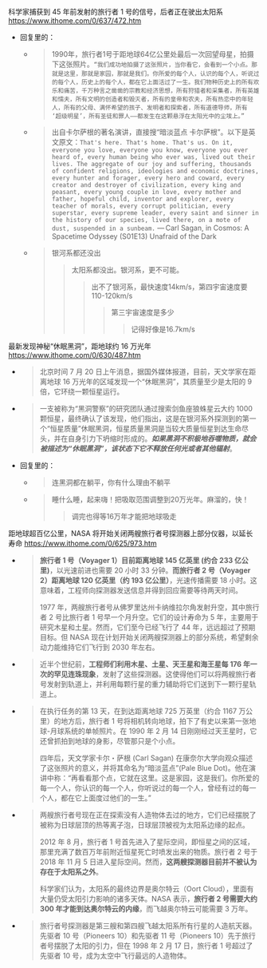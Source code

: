 
科学家捕获到 45 年前发射的旅行者 1 号的信号，后者正在驶出太阳系 https://www.ithome.com/0/637/472.htm
- 回复里的：
  * > 1990年，旅行者1号于距地球64亿公里处最后一次回望母星，拍摄下这张照片。`“我们成功地拍摄了这张照片，当你看它，会看到一个小点。那就是这里，那就是家园，那就是我们。你所爱的每个人，认识的每个人，听说过的每个人，历史上的每个人，都在它上面活过了一生。我们物种历史上的所有欢乐和痛苦，千万种言之凿凿的宗教和经济思想，所有狩猎者和采集者，所有英雄和懦夫，所有文明的创造者和毁灭者，所有的皇帝和农夫，所有热恋中的年轻人，所有的父母、满怀希望的孩子、发明者和探索者，所有道德导师，所有 ‘超级明星’，所有圣徒和罪人——都发生在这颗悬浮在太阳光中的尘埃上。”`
  * > 出自卡尔萨根的著名演讲，直接搜“暗淡蓝点 卡尔萨根”。以下是英文原文：`That's here. That's home. That's us. On it, everyone you love, everyone you know, everyone you ever heard of, every human being who ever was, lived out their lives. The aggregate of our joy and suffering, thousands of confident religions, ideologies and economic doctrines, every hunter and forager, every hero and coward, every creator and destroyer of civilization, every king and peasant, every young couple in love, every mother and father, hopeful child, inventor and explorer, every teacher of morals, every corrupt politician, every superstar, every supreme leader, every saint and sinner in the history of our species, lived there, on a mote of dust, suspended in a sunbeam.` — Carl Sagan, in Cosmos: A Spacetime Odyssey (S01E13) Unafraid of the Dark
  * > 银河系都还没出
    >> 太阳系都没出。银河系，更不可能。
    >>> 出不了银河系，最快速度14km/s，第四宇宙速度要110-120km/s
    >>>> 第三宇宙速度是多少
    >>>>> 记得好像是16.7km/s

最新发现神秘“休眠黑洞”，距地球约 16 万光年 https://www.ithome.com/0/630/487.htm
- > 北京时间 7 月 20 日上午消息，据国外媒体报道，目前，天文学家在距离地球 16 万光年的区域发现一个“休眠黑洞”，其质量至少是太阳的 9 倍，它环绕一颗恒星运行。
- > 一支被称为“黑洞警察”的研究团队通过搜索剑鱼座狼蛛星云大约 1000 颗恒星，最终确认了该发现，他们指出，这是在银河系外探测到的第一个“恒星质量”休眠黑洞，恒星质量黑洞是当较大质量恒星到达生命尽头，并在自身引力下坍缩时形成的。***如果黑洞不积极地吞噬物质，就会被描述为“休眠黑洞”，该状态下它不释放任何光或者其他辐射***。
- 回复里的：
  * > 连黑洞都在躺平，你有什么理由不躺平
  * > 睡什么睡，起来嗨！把吸取范围调整到20万光年。麻溜的，快！
    >> 调完也得等16万年才能把地球吸走

距地球超百亿公里，NASA 将开始关闭两艘旅行者号探测器上部分仪器，以延长寿命 https://www.ithome.com/0/625/973.htm
- > **旅行者 1 号（Voyager 1）目前距离地球 145 亿英里 (约合 233 亿公里)**，以光速前进也需要 20 小时 33 分钟。**而旅行者 2 号（Voyager 2）距离地球 120 亿英里（约 193 亿公里）**，光速传播需要 18 小时。这意味着，工程师向探测器发送信息并得到回应需要等待两天时间。
  >
  > 1977 年，两艘旅行者号从佛罗里达州卡纳维拉尔角发射升空，其中旅行者 2 号比旅行者 1 号早一个月升空。它们的设计寿命为 5 年，主要用于研究木星和土星。然而，它们至今已经飞行了 44 年，远远超过了预期目标。但 NASA 现在计划开始关闭两艘探测器上的部分系统，希望剩余动力能维持它们飞行到 2030 年左右。
- > 近半个世纪前，**工程师们利用木星、土星、天王星和海王星每 176 年一次的罕见连珠现象**，发射了这些探测器。这使得他们可以将两艘旅行者号发射到轨道上，并利用每颗行星的重力辅助将它们送到下一颗行星轨道上。
- > 在执行任务的第 13 天，在到达距离地球 725 万英里（约合 1167 万公里）的地方后，旅行者 1 号将相机转向地球，拍下了有史以来第一张地球-月球系统的单帧照片。在 1990 年 2 月 14 日刚刚经过天王星时，它还曾抓拍到地球的身影，尽管那只是个小点。
  > 
  > 四年后，天文学家卡尔・萨根 (Carl Sagan) 在康奈尔大学向观众描述了这张照片的意义，并将其命名为“暗淡蓝点”(Pale Blue Dot)。他在演讲中称：“再看看那个点，它就在这里。这是家园，这是我们。你所爱的每一个人，你认识的每一个人，你听说过的每一个人，曾经有过的每一个人，都在它上面度过他们的一生。”
- > 两艘旅行者号现在正在探索没有人造物体去过的地方，它们已经摆脱了被称为日球层顶的热等离子泡，日球层顶被视为太阳系边缘的起点。
  > 
  > 2012 年 8 月，旅行者 1 号首先进入了星际空间，即恒星之间的区域，那里充满了数百万年前附近恒星死亡时喷发出来的物质。旅行者 2 号于 2018 年 11 月 5 日进入星际空间。然而，**这两艘探测器目前并不被认为存在于太阳系之外**。
  > 
  > 科学家们认为，太阳系的最终边界是奥尔特云（Oort Cloud），里面有大量仍受太阳引力影响的诸多天体。NASA 表示，**旅行者 2 号需要大约 300 年才能到达奥尔特云的内缘**，而飞越奥尔特云可能需要 3 万年。
- > 旅行者号探测器是第三艘和第四艘飞越太阳系所有行星的人造航天器。先驱者 10 号（Pioneers 10）和先驱者 11 号（Pioneers 10）先于旅行者号摆脱了太阳的引力，但在 1998 年 2 月 17 日，旅行者 1 号超过了先驱者 10 号，成为太空中飞行最远的人造物体。
